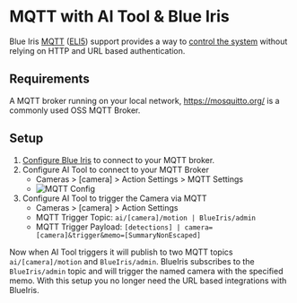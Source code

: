 # MQTT with AI Tool & Blue Iris

Blue Iris [MQTT](https://mqtt.org/) ([ELI5](https://www.reddit.com/r/homeautomation/comments/515fh5/eli5_mqtt/))
support provides a way to [control the system](https://wiki.instar.com/Software/Windows/Blue_Iris_v5/INSTAR_MQTT/#controlling-blueiris-through-mqtt)
without relying on HTTP and URL based authentication.

## Requirements

A MQTT broker running on your local network, https://mosquitto.org/ is a commonly used OSS MQTT Broker.

## Setup

1.  [Configure Blue Iris](https://wiki.instar.com/Software/Windows/Blue_Iris_v5/INSTAR_MQTT/#configuring-the-blueiris-mqtt-service)
    to connect to your MQTT broker.
1.  Configure AI Tool to connect to your MQTT Broker
    * Cameras > [camera] > Action Settings > MQTT Settings
    * ![MQTT Config](https://imgur.com/S4sDjzs.png)
1.  Configure AI Tool to trigger the Camera via MQTT
    * Cameras > [camera] > Action Settings
    * MQTT Trigger Topic: `ai/[camera]/motion | BlueIris/admin`
    * MQTT Trigger Payload: `[detections] | camera=[camera]&trigger&memo=[SummaryNonEscaped]`

Now when AI Tool triggers it will publish to two MQTT topics `ai/[camera]/motion` and `BlueIris/admin`. BlueIris
subscribes to the `BlueIris/admin` topic and will trigger the named camera with the specified memo. With this setup
you no longer need the URL based integrations with BlueIris.